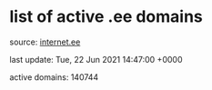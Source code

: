 # list of active .ee domains

source: [internet.ee](https://internet.ee/domains/ee-zone-file)

last update: Tue, 22 Jun 2021 14:47:00 +0000

active domains: 140744

